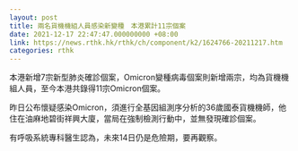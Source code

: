 ```yaml
---
layout: post
title: 兩名貨機機組人員感染新變種　本港累計11宗個案
date: 2021-12-17 22:47:47.000000000 +08:00
link: https://news.rthk.hk/rthk/ch/component/k2/1624766-20211217.htm
categories: rthk
---
```


本港新增7宗新型肺炎確診個案，Omicron變種病毒個案則新增兩宗，均為貨機機組人員，至今本港共錄得11宗Omicron個案。

昨日公布懷疑感染Omicron，須進行全基因組測序分析的36歲國泰貨機機師，他住在油麻地碧街祥興大廈，當局在強制檢測行動中，並無發現確診個案。

有呼吸系統專科醫生認為，未來14日仍是危險期，要再觀察。
